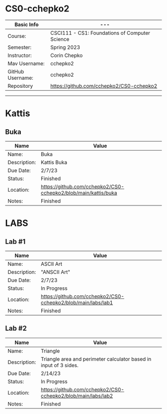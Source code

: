 # CS0-cchepko2

| Basic Info | --- |
| --- | ---|
| Course: | CSCI111 - CS1: Foundations of Computer Science |
| Semester: | Spring 2023 |
| Instructor: | Corin Chepko |
| Mav Username:	| cchepko2 |
| GitHub Username: | cchepko2 |
| Repository | https://github.com/cchepko2/CS0-cchepko2 |

_______________________________________________________________________________________________________________
# Kattis

## Buka
| Name | Value |
| --- | --- |
| Name: | Buka |
| Description: | Kattis Buka |
| Due Date: | 2/7/23 |
| Status: | Finished |
| Location: | https://github.com/cchepko2/CS0-cchepko2/blob/main/kattis/buka
| Notes: | Finished 

# LABS

## Lab #1
| Name | Value |
| --- | --- |
| Name: | ASCII Art |
| Description: | "ANSCII Art" |
| Due Date: | 2/7/23 |
| Status: | In Progress |
| Location: | https://github.com/cchepko2/CS0-cchepko2/blob/main/labs/lab1 |
| Notes: | Finished |

## Lab #2
| Name | Value |
| --- | --- |
| Name: | Triangle |
| Description: | Triangle area and perimeter calculator based in input of 3 sides. |
| Due Date: | 2/14/23 |
| Status: | In Progress |
| Location: | https://github.com/cchepko2/CS0-cchepko2/blob/main/labs/lab2 |
| Notes: | Finished ||
